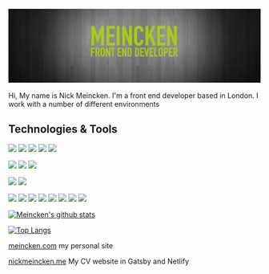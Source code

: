 [![Header](meincken_header.png "Header")](https://nickmeincken.me)

Hi, My name is Nick Meincken. I'm a front end developer based in London. I work with a number of different environments

## Technologies & Tools
![](https://img.shields.io/badge/OS-Apple-informational?style=flat&logo=Apple&logoColor=white&color=2bbc8a)
![](https://img.shields.io/badge/Source&nbsp;Control-Git-informational?style=flat&logo=Git&logoColor=white&color=2bbc8a)
![](https://img.shields.io/badge/Editor-Atom-informational?style=flat&logo=Atom&logoColor=white&color=2bbc8a)
![](https://img.shields.io/badge/Graphics-Adobe&nbsp;Photoshop-informational?style=flat&logo=Adobe-Photoshop&logoColor=white&color=2bbc8a)
![](https://img.shields.io/badge/Graphics-Sketch-informational?style=flat&logo=Sketch&logoColor=white&color=2bbc8a)


![](https://img.shields.io/badge/CMS-AEM-informational?style=flat&logo=Adobe&logoColor=white&color=2bbc8a)
![](https://img.shields.io/badge/CMS-WordPress-informational?style=flat&logo=WordPress&logoColor=white&color=2bbc8a)
![](https://img.shields.io/badge/CMS-Shopify-informational?style=flat&logo=Shopify&logoColor=white&color=2bbc8a)

![](https://img.shields.io/badge/Framework-Bootstrap-informational?style=flat&logo=Bootstrap&logoColor=white&color=2bbc8a)
![](https://img.shields.io/badge/Framework-Tailwind&nbsp;CSS-informational?style=flat&logo=Tailwind-CSS&logoColor=white&color=2bbc8a)

![](https://img.shields.io/badge/Code-HTML5-informational?style=flat&logo=HTML5&logoColor=white&color=2bbc8a)
![](https://img.shields.io/badge/Code-JavaScript-informational?style=flat&logo=JavaScript&logoColor=white&color=2bbc8a)
![](https://img.shields.io/badge/Code-CSS3-informational?style=flat&logo=CSS3&logoColor=white&color=2bbc8a)
![](https://img.shields.io/badge/Code-Gatsby-informational?style=flat&logo=Gatsby&logoColor=white&color=2bbc8a)
![](https://img.shields.io/badge/Code-React-informational?style=flat&logo=React&logoColor=white&color=2bbc8a)
![](https://img.shields.io/badge/Code-Sass-informational?style=flat&logo=Sass&logoColor=white&color=2bbc8a)
![](https://img.shields.io/badge/Code-PostCSS-informational?style=flat&logo=PostCSS&logoColor=white&color=2bbc8a)
![](https://img.shields.io/badge/Code-GraphQL-informational?style=flat&logo=GraphQL&logoColor=white&color=2bbc8a)

[![Meincken's github stats](https://github-readme-stats.vercel.app/api?username=meincken&hide=contribs,prs&show_icons=true&theme=dark)](https://github.com/meincken/github-readme-stats)

[![Top Langs](https://github-readme-stats.vercel.app/api/top-langs/?username=meincken&theme=dark&layout=compact)](https://github.com/meincken/github-readme-stats)

[meincken.com](https://meincken.com) my personal site

[nickmeincken.me](https://nickmeincken.me) My CV website in Gatsby and Netlify
